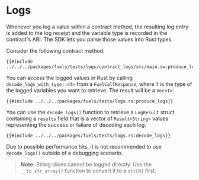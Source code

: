 # Logs

Whenever you log a value within a contract method, the resulting log entry is added to the log receipt and the variable type is recorded in the contract's ABI. The SDK lets you parse those values into Rust types.

Consider the following contract method:

```rust,ignore
{{#include ../../../packages/fuels/tests/logs/contract_logs/src/main.sw:produce_logs}}
```

You can access the logged values in Rust by calling `decode_logs_with_type::<T>` from a `FuelCallResponse`, where `T` is the type of the logged variables you want to retrieve. The result will be a `Vec<T>`:

```rust,ignore
{{#include ../../../packages/fuels/tests/logs.rs:produce_logs}}
```

You can use the `decode_logs()` function to retrieve a `LogResult` struct containing a `results` field that is a vector of `Result<String>` values representing the success or failure of decoding each log.

```rust, ignore
{{#include ../../../packages/fuels/tests/logs.rs:decode_logs}}
```

Due to possible performance hits, it is not recommended to use `decode_logs()` outside of a debugging scenario.

> **Note:** String slices cannot be logged directly. Use the `__to_str_array()` function to convert it to a `str[N]` first.
